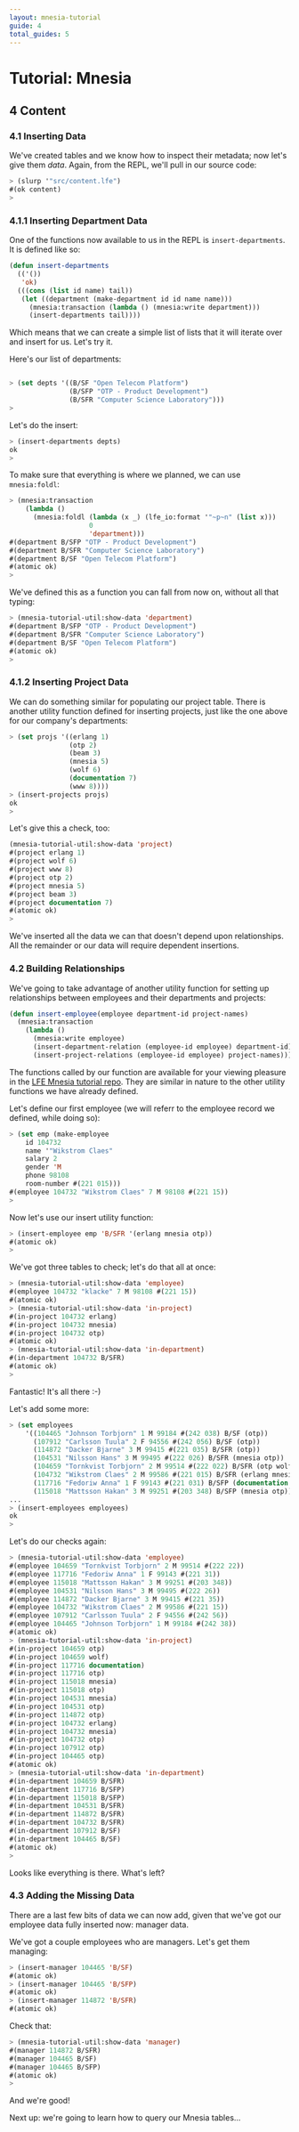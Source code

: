 ```yaml
---
layout: mnesia-tutorial
guide: 4
total_guides: 5
---
```

# Tutorial: Mnesia

## 4 Content

### 4.1 Inserting Data

We've created tables and we know how to inspect their metadata; now let's give
them *data*. Again, from the REPL, we'll pull in our source code:

```cl
> (slurp '"src/content.lfe")
#(ok content)
>
```

### 4.1.1 Inserting Department Data

One of the functions now available to us in the REPL is ``insert-departments``. 
It is defined like so:

```cl
(defun insert-departments
  (('())
   'ok)
  (((cons (list id name) tail))
   (let ((department (make-department id id name name)))
     (mnesia:transaction (lambda () (mnesia:write department)))
     (insert-departments tail))))
```

Which means that we can create a simple list of lists that it will iterate
over and insert for us. Let's try it. 

Here's our list of departments:

```cl

> (set depts '((B/SF "Open Telecom Platform")
               (B/SFP "OTP - Product Development")
               (B/SFR "Computer Science Laboratory")))
>
```

Let's do the insert:

```cl
> (insert-departments depts)
ok
>
```

To make sure that everything is where we planned, we can use ``mnesia:foldl``:

```cl
> (mnesia:transaction
    (lambda ()
      (mnesia:foldl (lambda (x _) (lfe_io:format '"~p~n" (list x)))
                    0
                    'department)))
#(department B/SFP "OTP - Product Development")
#(department B/SFR "Computer Science Laboratory")
#(department B/SF "Open Telecom Platform")
#(atomic ok)
>
```

We've defined this as a function you can fall from now on, without all that
typing:

```cl
> (mnesia-tutorial-util:show-data 'department)
#(department B/SFP "OTP - Product Development")
#(department B/SFR "Computer Science Laboratory")
#(department B/SF "Open Telecom Platform")
#(atomic ok)
>
```

### 4.1.2 Inserting Project Data

We can do something similar for populating our project table. There is another
utility function defined for inserting projects, just like the one above for
our company's departments:

```cl
> (set projs '((erlang 1)
               (otp 2)
               (beam 3)
               (mnesia 5)
               (wolf 6)
               (documentation 7)
               (www 8))))
> (insert-projects projs)
ok
>
```

Let's give this a check, too:

```cl
(mnesia-tutorial-util:show-data 'project)
#(project erlang 1)
#(project wolf 6)
#(project www 8)
#(project otp 2)
#(project mnesia 5)
#(project beam 3)
#(project documentation 7)
#(atomic ok)
>
```

We've inserted all the data we can that doesn't depend upon relationships.
All the remainder or our data will require dependent insertions.

### 4.2 Building Relationships

We've going to take advantage of another utility function for setting up
relationships between employees and their departments and projects:

```cl
(defun insert-employee(employee department-id project-names)
  (mnesia:transaction
    (lambda ()
      (mnesia:write employee)
      (insert-department-relation (employee-id employee) department-id)
      (insert-project-relations (employee-id employee) project-names))))
```

The functions called by our function are available for your viewing pleasure
in the
<a href="https://github.com/lfe/mnesia-tutorial/blob/master/src/content.lfe">LFE
Mnesia tutorial repo</a>. They are similar in nature to the other utility
functions we have already defined.

Let's define our first employee (we will referr to the employee record we
defined, while doing so):

```cl
> (set emp (make-employee
    id 104732
    name '"Wikstrom Claes"
    salary 2
    gender 'M
    phone 98108
    room-number #(221 015)))
#(employee 104732 "Wikstrom Claes" 7 M 98108 #(221 15))
>
```

Now let's use our insert utility function:

```cl
> (insert-employee emp 'B/SFR '(erlang mnesia otp))
#(atomic ok)
>
```

We've got three tables to check; let's do that all at once:

```cl
> (mnesia-tutorial-util:show-data 'employee)
#(employee 104732 "klacke" 7 M 98108 #(221 15))
#(atomic ok)
> (mnesia-tutorial-util:show-data 'in-project)
#(in-project 104732 erlang)
#(in-project 104732 mnesia)
#(in-project 104732 otp)
#(atomic ok)
> (mnesia-tutorial-util:show-data 'in-department)
#(in-department 104732 B/SFR)
#(atomic ok)
>
```

Fantastic! It's all there :-)

Let's add some more:

```cl
> (set employees
    '((104465 "Johnson Torbjorn" 1 M 99184 #(242 038) B/SF (otp))
      (107912 "Carlsson Tuula" 2 F 94556 #(242 056) B/SF (otp))
      (114872 "Dacker Bjarne" 3 M 99415 #(221 035) B/SFR (otp))
      (104531 "Nilsson Hans" 3 M 99495 #(222 026) B/SFR (mnesia otp))
      (104659 "Tornkvist Torbjorn" 2 M 99514 #(222 022) B/SFR (otp wolf))
      (104732 "Wikstrom Claes" 2 M 99586 #(221 015) B/SFR (erlang mnesia otp))
      (117716 "Fedoriw Anna" 1 F 99143 #(221 031) B/SFP (documentation otp))
      (115018 "Mattsson Hakan" 3 M 99251 #(203 348) B/SFP (mnesia otp))))
...
> (insert-employees employees)
ok
>
```

Let's do our checks again:

```cl
> (mnesia-tutorial-util:show-data 'employee)
#(employee 104659 "Tornkvist Torbjorn" 2 M 99514 #(222 22))
#(employee 117716 "Fedoriw Anna" 1 F 99143 #(221 31))
#(employee 115018 "Mattsson Hakan" 3 M 99251 #(203 348))
#(employee 104531 "Nilsson Hans" 3 M 99495 #(222 26))
#(employee 114872 "Dacker Bjarne" 3 M 99415 #(221 35))
#(employee 104732 "Wikstrom Claes" 2 M 99586 #(221 15))
#(employee 107912 "Carlsson Tuula" 2 F 94556 #(242 56))
#(employee 104465 "Johnson Torbjorn" 1 M 99184 #(242 38))
#(atomic ok)
> (mnesia-tutorial-util:show-data 'in-project)
#(in-project 104659 otp)
#(in-project 104659 wolf)
#(in-project 117716 documentation)
#(in-project 117716 otp)
#(in-project 115018 mnesia)
#(in-project 115018 otp)
#(in-project 104531 mnesia)
#(in-project 104531 otp)
#(in-project 114872 otp)
#(in-project 104732 erlang)
#(in-project 104732 mnesia)
#(in-project 104732 otp)
#(in-project 107912 otp)
#(in-project 104465 otp)
#(atomic ok)
> (mnesia-tutorial-util:show-data 'in-department)
#(in-department 104659 B/SFR)
#(in-department 117716 B/SFP)
#(in-department 115018 B/SFP)
#(in-department 104531 B/SFR)
#(in-department 114872 B/SFR)
#(in-department 104732 B/SFR)
#(in-department 107912 B/SF)
#(in-department 104465 B/SF)
#(atomic ok)
>
```

Looks like everything is there. What's left?

### 4.3 Adding the Missing Data

There are a last few bits of data we can now add, given that we've got our
employee data fully inserted now: manager data.

We've got a couple employees who are managers. Let's get them managing:

```cl
> (insert-manager 104465 'B/SF)
#(atomic ok)
> (insert-manager 104465 'B/SFP)
#(atomic ok)
> (insert-manager 114872 'B/SFR)
#(atomic ok)
```

Check that:

```cl
> (mnesia-tutorial-util:show-data 'manager)
#(manager 114872 B/SFR)
#(manager 104465 B/SF)
#(manager 104465 B/SFP)
#(atomic ok)
>
```

And we're good!

Next up: we're going to learn how to query our Mnesia tables...

